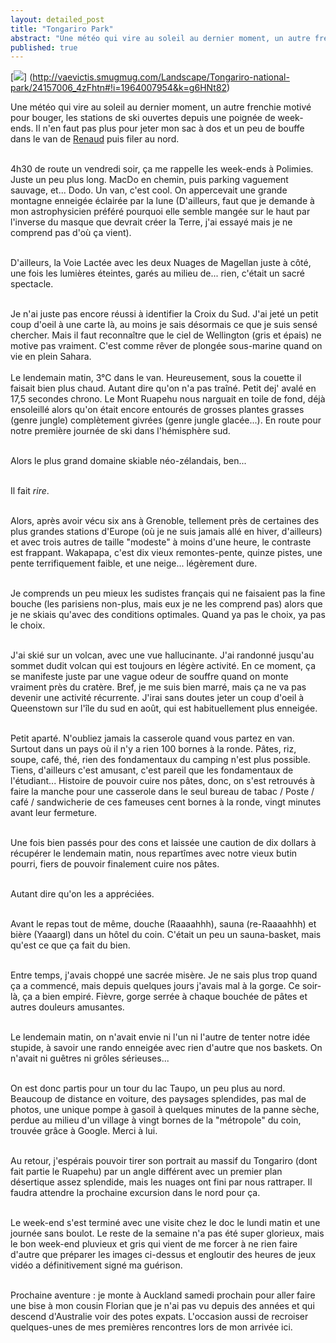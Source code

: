 ```yaml
---
layout: detailed_post
title: "Tongariro Park"
abstract: "Une météo qui vire au soleil au dernier moment, un autre frenchie motivé pour bouger, les stations de ski ouvertes depuis une poignée de week-ends. Il n'en faut pas plus pour jeter mon sac à dos et un peu de bouffe dans le van de Renaud puis filer au nord."
published: true
---
```

[<img src="http://vaevictis.smugmug.com/Landscape/Tongariro-national-park/i-g6HNt82/0/M/DSC2791-M.jpg">] (http://vaevictis.smugmug.com/Landscape/Tongariro-national-park/24157006_4zFhtn#!i=1964007954&k=g6HNt82)

Une météo qui vire au soleil au dernier moment, un autre frenchie motivé pour bouger, les stations de ski ouvertes depuis une poignée de week-ends. Il n'en faut pas plus pour jeter mon sac à dos et un peu de bouffe dans le van de [Renaud](http://renaudgorrianz.wordpress.com/) puis filer au nord.
<br />
<br />

4h30 de route un vendredi soir, ça me rappelle les week-ends à Polimies. Juste un peu plus long. MacDo en chemin, puis parking vaguement sauvage, et... Dodo. Un van, c'est cool. On appercevait une grande montagne enneigée éclairée par la lune (D'ailleurs, faut que je demande à mon astrophysicien préféré pourquoi elle semble mangée sur le haut par l'inverse du masque que devrait créer la Terre, j'ai essayé mais je ne comprend pas d'où ça vient).
<br />
<br />

D'ailleurs, la Voie Lactée avec les deux Nuages de Magellan juste à côté, une fois les lumières éteintes, garés au milieu de... rien, c'était un sacré spectacle. 
<br />
<br />

Je n'ai juste pas encore réussi à identifier la Croix du Sud. J'ai jeté un petit coup d'oeil à une carte là, au moins je sais désormais ce que je suis sensé chercher. Mais il faut reconnaître que le ciel de Wellington (gris et épais) ne motive pas vraiment. C'est comme rêver de plongée sous-marine quand on vie en plein Sahara.
<br />
<br />
Le lendemain matin, 3°C dans le van. Heureusement, sous la couette il faisait bien plus chaud. Autant dire qu'on n'a pas traîné. Petit dej' avalé en 17,5 secondes chrono. Le Mont Ruapehu nous narguait en toile de fond, déjà ensoleillé alors qu'on était encore entourés de grosses plantes grasses (genre jungle) complètement givrées (genre jungle glacée...). En route pour notre première journée de ski dans l'hémisphère sud.
<br />
<br />

Alors le plus grand domaine skiable néo-zélandais, ben...
<br />
<br />

Il fait _rire_.
<br />
<br />

Alors, après avoir vécu six ans à Grenoble, tellement près de certaines des plus grandes stations d'Europe (où je ne suis jamais allé en hiver, d'ailleurs) et avec trois autres de taille "modeste" à moins d'une heure, le contraste est frappant. Wakapapa, c'est dix vieux remontes-pente, quinze pistes, une pente terrifiquement faible, et une neige... légèrement dure.
<br />
<br />

Je comprends un peu mieux les sudistes français qui ne faisaient pas la fine bouche (les parisiens non-plus, mais eux je ne les comprend pas) alors que je ne skiais qu'avec des conditions optimales. Quand ya pas le choix, ya pas le choix.
<br />
<br />

J'ai skié sur un volcan, avec une vue hallucinante. J'ai randonné jusqu'au sommet dudit volcan qui est toujours en légère activité. En ce moment, ça se manifeste juste par une vague odeur de souffre quand on monte vraiment près du cratère. Bref, je me suis bien marré, mais ça ne va pas devenir une activité récurrente. J'irai sans doutes jeter un coup d'oeil à Queenstown sur l'île du sud en août, qui est habituellement plus enneigée.
<br />
<br />

Petit aparté. N'oubliez jamais la casserole quand vous partez en van. Surtout dans un pays où il n'y a rien 100 bornes à la ronde. Pâtes, riz, soupe, café, thé, rien des fondamentaux du camping n'est plus possible. Tiens, d'ailleurs c'est amusant, c'est pareil que les fondamentaux de l'étudiant... Histoire de pouvoir cuire nos pâtes, donc, on s'est retrouvés à faire la manche pour une casserole dans le seul bureau de tabac / Poste / café / sandwicherie de ces fameuses cent bornes à la ronde, vingt minutes avant leur fermeture.
<br />
<br />

Une fois bien passés pour des cons et laissée une caution de dix dollars à récupérer le lendemain matin, nous repartîmes avec notre vieux butin pourri, fiers de pouvoir finalement cuire nos pâtes.
<br />
<br />

Autant dire qu'on les a appréciées.
<br />
<br />

Avant le repas tout de même, douche (Raaaahhh), sauna (re-Raaaahhh) et bière (Yaaargl)  dans un hôtel du coin. C'était un peu un sauna-basket, mais qu'est ce que ça fait du bien.
<br />
<br />

Entre temps, j'avais choppé une sacrée misère. Je ne sais plus trop quand ça a commencé, mais depuis quelques jours j'avais mal à la gorge. Ce soir-là, ça a bien empiré. Fièvre, gorge serrée à chaque bouchée de pâtes et autres douleurs amusantes.
<br />
<br />

Le lendemain matin, on n'avait envie ni l'un ni l'autre de tenter notre idée stupide, à savoir une rando enneigée avec rien d'autre que nos baskets. On n'avait ni guêtres ni grôles sérieuses...
<br />
<br />

On est donc partis pour un tour du lac Taupo, un peu plus au nord. Beaucoup de distance en voiture, des paysages splendides, pas mal de photos, une unique pompe à gasoil à quelques minutes de la panne sèche, perdue au milieu d'un village à vingt bornes de la "métropole" du coin, trouvée grâce à Google. Merci à lui.
<br />
<br />

Au retour, j'espérais pouvoir tirer son portrait au massif du Tongariro (dont fait partie le Ruapehu) par un angle différent avec un premier plan désertique assez splendide, mais les nuages ont fini par nous rattraper. Il faudra attendre la prochaine excursion dans le nord pour ça.
<br />
<br />

Le week-end s'est terminé avec une visite chez le doc le lundi matin et une journée sans boulot. Le reste de la semaine n'a pas été super glorieux, mais le bon week-end pluvieux et gris qui vient de me forcer à ne rien faire d'autre que préparer les images ci-dessus et engloutir des heures de jeux vidéo a définitivement signé ma guérison.
<br />
<br />

Prochaine aventure : je monte à Auckland samedi prochain pour aller faire une bise à mon cousin Florian que je n'ai pas vu depuis des années et qui descend d'Australie voir des potes expats. L'occasion aussi de recroiser quelques-unes de mes premières rencontres lors de mon arrivée ici.